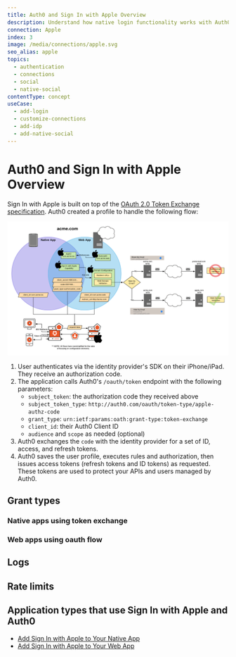 ```yaml
---
title: Auth0 and Sign In with Apple Overview
description: Understand how native login functionality works with Auth0 and your applications. 
connection: Apple
index: 3
image: /media/connections/apple.svg
seo_alias: apple
topics:
  - authentication
  - connections
  - social
  - native-social
contentType: concept
useCase:
  - add-login
  - customize-connections
  - add-idp
  - add-native-social
---
```

# Auth0 and Sign In with Apple Overview

Sign In with Apple is built on top of the [OAuth 2.0 Token Exchange specification](https://tools.ietf.org/html/draft-ietf-oauth-token-exchange-16). Auth0 created a profile to handle the following flow:

![Sign In with Apple Flow](/media/articles/connections/social/apple/siwa-concepts.png)

1. User authenticates via the identity provider's SDK on their iPhone/iPad. They receive an authorization code.
2. The application calls Auth0's `/oauth/token` endpoint with the following parameters:
    - `subject_token`: the authorization code they received above
    - `subject_token_type`: `http://auth0.com/oauth/token-type/apple-authz-code`
    - `grant_type`: `urn:ietf:params:oath:grant-type:token-exchange`
    - `client_id`: their Auth0 Client ID
    - `audience` and `scope` as needed (optional)
3. Auth0 exchanges the `code` with the identity provider for a set of ID, access, and refresh tokens.
4. Auth0 saves the user profile, executes rules and authorization, then issues access tokens (refresh tokens and ID tokens) as requested. These tokens are used to protect your APIs and users managed by Auth0.

## Grant types

### Native apps using token exchange 

### Web apps using oauth flow

## Logs

## Rate limits

## Application types that use Sign In with Apple and Auth0

* [Add Sign In with Apple to Your Native App](/connections/social/apple/native-app-siwa)
* [Add Sign In with Apple to Your Web App](/connections/social/apple/web-app-siwa)
